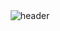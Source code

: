<div align="center">
  <img src="https://capsule-render.vercel.app/api?type=waving&text=engelhyunji&color=#8d5d76&height=100" alt="header" />
</div>
